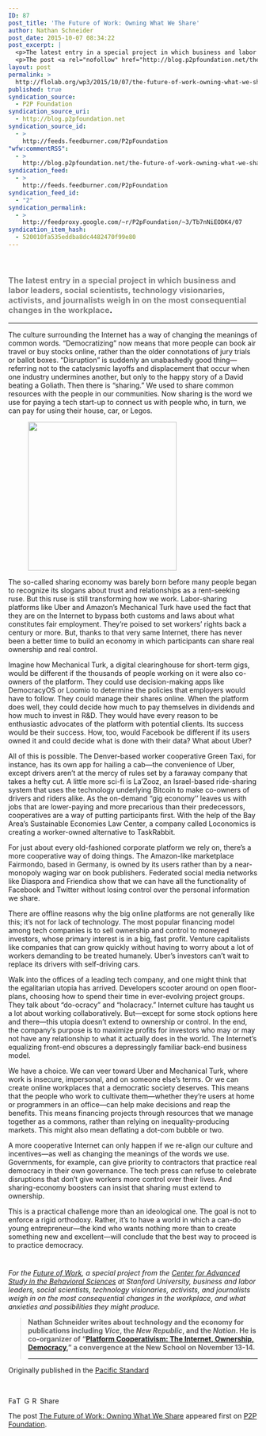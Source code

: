 ```yaml
---
ID: 87
post_title: 'The Future of Work: Owning What We Share'
author: Nathan Schneider
post_date: 2015-10-07 08:34:22
post_excerpt: |
  <p>The latest entry in a special project in which business and labor leaders, social scientists, technology visionaries, activists, and journalists weigh in on the most consequential changes in the workplace. The culture surrounding the Internet has a way of changing the meanings of common words. &ldquo;Democratizing&rdquo; now means that more people can book air travel [&hellip;]</p>
  <p>The post <a rel="nofollow" href="http://blog.p2pfoundation.net/the-future-of-work-owning-what-we-share/2015/10/07">The Future of Work: Owning What We Share</a> appeared first on <a rel="nofollow" href="http://blog.p2pfoundation.net/">P2P Foundation</a>.</p>
layout: post
permalink: >
  http://flolab.org/wp3/2015/10/07/the-future-of-work-owning-what-we-share/
published: true
syndication_source:
  - P2P Foundation
syndication_source_uri:
  - http://blog.p2pfoundation.net
syndication_source_id:
  - >
    http://feeds.feedburner.com/P2pFoundation
"wfw:commentRSS":
  - >
    http://blog.p2pfoundation.net/the-future-of-work-owning-what-we-share/2015/10/07/feed
syndication_feed:
  - >
    http://feeds.feedburner.com/P2pFoundation
syndication_feed_id:
  - "2"
syndication_permalink:
  - >
    http://feedproxy.google.com/~r/P2pFoundation/~3/Tb7nNiEODK4/07
syndication_item_hash:
  - 520010fa535eddba8dc4482470f99e80
---
```

&nbsp;
<h3><span class="ng-scope"><span style="color: #808080;">The latest entry in a special project in which business and labor leaders, social scientists, technology visionaries, activists, and journalists weigh in on the most consequential changes in the workplace</span>.</span></h3>

<hr />
<p class="ng-scope">The culture surrounding the Internet has a way of changing the meanings of common words. “Democratizing” now means that more people can book air travel or buy stocks online, rather than the older connotations of jury trials or ballot boxes. “Disruption” is suddenly an unabashedly good thing—referring not to the cataclysmic layoffs and displacement that occur when one industry undermines another, but only to the happy story of a David beating a Goliath. Then there is “sharing.” We used to share common resources with the people in our communities. Now sharing is the word we use for paying a tech start-up to connect us with people who, in turn, we can pay for using their house, car, or Legos.</p>

<div class="ng-scope ng-isolate-scope"><figure class="tml-image l-wrap-right "><img class="alignright" src="http://a5.files.psmag.com/image/upload/c_fit,cs_srgb,dpr_1.0,q_80,w_460/MTMyNjc4OTExMjc5NTM1Mzc4.jpg" alt="" width="300" height="300" /></figure></div>
<p class="ng-scope">The so-called sharing economy was barely born before many people began to recognize its slogans about trust and relationships as a rent-seeking ruse. But this ruse is still transforming how we work. Labor-sharing platforms like Uber and Amazon’s Mechanical Turk have used the fact that they are on the Internet to bypass both customs and laws about what constitutes fair employment. They’re poised to set workers’ rights back a century or more. But, thanks to that very same Internet, there has never been a better time to build an economy in which participants can share real ownership and real control.</p>
<p class="ng-scope">Imagine how Mechanical Turk, a digital clearinghouse for short-term gigs, would be different if the thousands of people working on it were also co-owners of the platform. They could use decision-making apps like DemocracyOS or Loomio to determine the policies that employers would have to follow. They could manage their shares online. When the platform does well, they could decide how much to pay themselves in dividends and how much to invest in R&amp;D. They would have every reason to be enthusiastic advocates of the platform with potential clients. Its success would be their success. How, too, would Facebook be different if its users owned it and could decide what is done with their data? What about Uber?</p>
<p class="ng-scope">All of this is possible. The Denver-based worker cooperative Green Taxi, for instance, has its own app for hailing a cab—the convenience of Uber, except drivers aren’t at the mercy of rules set by a faraway company that takes a hefty cut. A little more sci-fi is La’Zooz, an Israel-based ride-sharing system that uses the technology underlying Bitcoin to make co-owners of drivers and riders alike. As the on-demand “gig economy’’ leaves us with jobs that are lower-paying and more precarious than their predecessors, cooperatives are a way of putting participants first. With the help of the Bay Area’s Sustainable Economies Law Center, a company called Loconomics is creating a worker-owned alternative to TaskRabbit.</p>
<p class="ng-scope">For just about every old-fashioned corporate platform we rely on, there’s a more cooperative way of doing things. The Amazon-like marketplace Fairmondo, based in Germany, is owned by its users rather than by a near-monopoly waging war on book publishers. Federated social media networks like Diaspora and Friendica show that we can have all the functionality of Facebook and Twitter without losing control over the personal information we share.</p>
<p class="ng-scope">There are offline reasons why the big online platforms are not generally like this; it’s not for lack of technology. The most popular financing model among tech companies is to sell ownership and control to moneyed investors, whose primary interest is in a big, fast profit. Venture capitalists like companies that can grow quickly without having to worry about a lot of workers demanding to be treated humanely. Uber’s investors can’t wait to replace its drivers with self-driving cars.</p>
<p class="ng-scope">Walk into the offices of a leading tech company, and one might think that the egalitarian utopia has arrived. Developers scooter around on open floor-plans, choosing how to spend their time in ever-evolving project groups. They talk about “do-ocracy” and “holacracy.” Internet culture has taught us a lot about working collaboratively. But—except for some stock options here and there—this utopia doesn’t extend to ownership or control. In the end, the company’s purpose is to maximize profits for investors who may or may not have any relationship to what it actually does in the world. The Internet’s equalizing front-end obscures a depressingly familiar back-end business model.</p>
<p class="ng-scope">We have a choice. We can veer toward Uber and Mechanical Turk, where work is insecure, impersonal, and on someone else’s terms. Or we can create online workplaces that a democratic society deserves. This means that the people who work to cultivate them—whether they’re users at home or programmers in an office—can help make decisions and reap the benefits. This means financing projects through resources that we manage together as a commons, rather than relying on inequality-producing markets. This might also mean deflating a dot-com bubble or two.</p>
<p class="ng-scope">A more cooperative Internet can only happen if we re-align our culture and incentives—as well as changing the meanings of the words we use. Governments, for example, can give priority to contractors that practice real democracy in their own governance. The tech press can refuse to celebrate disruptions that don’t give workers more control over their lives. And sharing-economy boosters can insist that sharing must extend to ownership.</p>
<p class="ng-scope">This is a practical challenge more than an ideological one. The goal is not to enforce a rigid orthodoxy. Rather, it’s to have a world in which a can-do young entrepreneur—the kind who wants nothing more than to create something new and excellent—will conclude that the best way to proceed is to practice democracy.</p>

<div class="ng-scope ng-isolate-scope"><figure class="tml-image l-inline "><img src="http://a3.files.psmag.com/image/upload/c_fit,cs_srgb,dpr_1.0,q_80,w_620/MTI3NjAyMzI3MzEyOTYyODM0.jpg" alt="" width="57" height="11" /></figure></div>
<p class="ng-scope"><em>For the <a href="http://www.psmag.com/series/the-future-of-work-and-workers">Future of Work</a>, a special project from the <a href="http://www.casbs.org/about-center">Center for Advanced Study in the Behavioral Sciences</a> at Stanford University</em><em>, </em><em>business and labor leaders, social scientists, technology visionaries, activists, and journalists weigh</em><em> in on the most consequential changes in the workplace, and what anxieties and possibilities they might produce.</em></p>

<blockquote class="ng-scope l-wrap-right"><strong>Nathan Schneider writes about technology and the economy for publications including </strong><strong><em>Vice</em></strong><strong>, the </strong><strong><em>New Republic</em></strong><strong>, and the </strong><strong><em>Nation</em>. </strong><strong>He is co-organizer of “</strong><strong><a href="http://platformcoop.net/">Platform Cooperativism: The Internet, Ownership, Democracy</a></strong><strong>,” a convergence at the New School on November 13-14.</strong>

<hr />

</blockquote>
Originally published in the <a href="http://www.psmag.com/business-economics/the-future-of-work-owning-what-we-share">Pacific Standard</a>

&nbsp;

<a class="a2a_button_facebook" title="Facebook" href="http://www.addtoany.com/add_to/facebook?linkurl=http%3A%2F%2Fblog.p2pfoundation.net%2Fthe-future-of-work-owning-what-we-share%2F2015%2F10%2F07&amp;linkname=The%20Future%20of%20Work%3A%20Owning%20What%20We%20Share" rel="nofollow"><img src="http://blog.p2pfoundation.net/wp-content/plugins/add-to-any/icons/facebook.png" alt="Facebook" width="16" height="16" /></a><a class="a2a_button_twitter" title="Twitter" href="http://www.addtoany.com/add_to/twitter?linkurl=http%3A%2F%2Fblog.p2pfoundation.net%2Fthe-future-of-work-owning-what-we-share%2F2015%2F10%2F07&amp;linkname=The%20Future%20of%20Work%3A%20Owning%20What%20We%20Share" rel="nofollow"><img src="http://blog.p2pfoundation.net/wp-content/plugins/add-to-any/icons/twitter.png" alt="Twitter" width="16" height="16" /></a><a class="a2a_button_google_plus" title="Google+" href="http://www.addtoany.com/add_to/google_plus?linkurl=http%3A%2F%2Fblog.p2pfoundation.net%2Fthe-future-of-work-owning-what-we-share%2F2015%2F10%2F07&amp;linkname=The%20Future%20of%20Work%3A%20Owning%20What%20We%20Share" rel="nofollow"><img src="http://blog.p2pfoundation.net/wp-content/plugins/add-to-any/icons/google_plus.png" alt="Google+" width="16" height="16" /></a><a class="a2a_button_reddit" title="Reddit" href="http://www.addtoany.com/add_to/reddit?linkurl=http%3A%2F%2Fblog.p2pfoundation.net%2Fthe-future-of-work-owning-what-we-share%2F2015%2F10%2F07&amp;linkname=The%20Future%20of%20Work%3A%20Owning%20What%20We%20Share" rel="nofollow"><img src="http://blog.p2pfoundation.net/wp-content/plugins/add-to-any/icons/reddit.png" alt="Reddit" width="16" height="16" /></a><a id="wpa2a_20" class="a2a_dd a2a_target addtoany_share_save" href="https://www.addtoany.com/share_save#url=http%3A%2F%2Fblog.p2pfoundation.net%2Fthe-future-of-work-owning-what-we-share%2F2015%2F10%2F07&amp;title=The%20Future%20of%20Work%3A%20Owning%20What%20We%20Share"><img src="http://blog.p2pfoundation.net/wp-content/plugins/add-to-any/share_save_120_16.png" alt="Share" width="120" height="16" /></a>

The post <a href="http://blog.p2pfoundation.net/the-future-of-work-owning-what-we-share/2015/10/07" rel="nofollow">The Future of Work: Owning What We Share</a> appeared first on <a href="http://blog.p2pfoundation.net/" rel="nofollow">P2P Foundation</a>.
<div class="feedflare"><a href="http://feeds.feedburner.com/~ff/P2pFoundation?a=Tb7nNiEODK4:sPnfQUQHH5U:7Q72WNTAKBA"><img src="http://feeds.feedburner.com/~ff/P2pFoundation?d=7Q72WNTAKBA" alt="" border="0" /></a> <a href="http://feeds.feedburner.com/~ff/P2pFoundation?a=Tb7nNiEODK4:sPnfQUQHH5U:D7DqB2pKExk"><img src="http://feeds.feedburner.com/~ff/P2pFoundation?i=Tb7nNiEODK4:sPnfQUQHH5U:D7DqB2pKExk" alt="" border="0" /></a> <a href="http://feeds.feedburner.com/~ff/P2pFoundation?a=Tb7nNiEODK4:sPnfQUQHH5U:2mJPEYqXBVI"><img src="http://feeds.feedburner.com/~ff/P2pFoundation?d=2mJPEYqXBVI" alt="" border="0" /></a></div>
<img src="http://feeds.feedburner.com/~r/P2pFoundation/~4/Tb7nNiEODK4" alt="" width="1" height="1" />